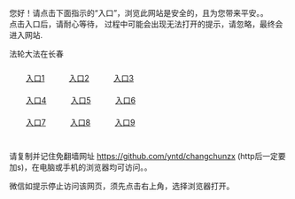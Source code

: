 您好！请点击下面指示的“入口”，浏览此网站是安全的，且为您带来平安。。 <br/>
点击入口后，请耐心等待， 过程中可能会出现无法打开的提示，请忽略，最终会进入网站. </br>

法轮大法在长春<br/>
<div style="padding:10px"><a style="margin:20px" target="_blank" href="https://ddfbv0c5f8zbp.cloudfront.net/2Qpsp?ekyaykfz" id="ccLink1" rel="nofollow">入口1</a> <a target="_blank" style="margin:20px" href="https://dsoyq2u2cadwk.cloudfront.net/2Qpsp?ysnkkwcu" id="ccLink2" rel="nofollow">入口2</a> <a style="margin:20px" target="_blank" href="https://d3qu18h7doseo.cloudfront.net/2Qpsp?hjxnx" id="ccLink3" rel="nofollow">入口3</a></div>

<div style="padding:10px" ><a style="margin:20px" target="_blank" href="https://ddfbv0c5f8zbp.cloudfront.net/2Qpsp?ekyaykfz" id="ccLink4" rel="nofollow">入口4</a> <a style="margin:20px" href="https://dsoyq2u2cadwk.cloudfront.net/2Qpsp?ysnkkwcu" target="_blank" id="ccLink5" rel="nofollow">入口5</a> <a style="margin:20px" href="https://d3qu18h7doseo.cloudfront.net/2Qpsp?hjxnx" target="_blank" id="ccLink6" rel="nofollow">入口6</a></div>

<div style="padding:10px"><a style="margin:20px" target="_blank" href="https://ddfbv0c5f8zbp.cloudfront.net/2Qpsp?ekyaykfz" id="ccLink7" rel="nofollow">入口7</a> <a style="margin:20px" href="https://dsoyq2u2cadwk.cloudfront.net/2Qpsp?ysnkkwcu" target="_blank" id="ccLink8" rel="nofollow">入口8</a> <a style="margin:20px" target="_blank" href="https://d3qu18h7doseo.cloudfront.net/2Qpsp?hjxnx" id="ccLink9" rel="nofollow">入口9</a></div>

<br/>



请复制并记住免翻墙网址 https://github.com/yntd/changchunzx (http后一定要加s)，在电脑或手机的浏览器均可访问。。<br/>

微信如提示停止访问该网页，须先点击右上角，选择浏览器打开。
